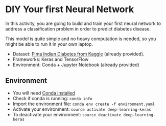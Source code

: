 # DIY Your first Neural Network

In this activity, you are going to build and train your first neural network to address a classification problem in order to predict diabetes disease. 

This model is quite simple and no heavy computation is needed, so you might be able to run it in your own laptop.

* Dataset: [Pima Indian Diabetes from Kaggle](https://www.kaggle.com/uciml/pima-indians-diabetes-database) (already provided). 
* Frameworks: Keras and TensorFlow
* Environment: Conda + Jupyter Notebook (already provided)

## Environment

* You will need [Conda installed](https://www.anaconda.com/download) 
* Check if conda is running: `conda info`
* Import the environment file: `conda env create -f environment.yaml`
* Activate your environment: `source activate deep-learning-keras`
* To deactivate your environment: `source deactivate deep-learning-keras`
